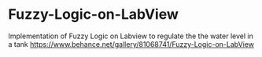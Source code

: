 # Fuzzy-Logic-on-LabView
Implementation of Fuzzy Logic on Labview to regulate the the water level in a tank
https://www.behance.net/gallery/81068741/Fuzzy-Logic-on-LabView
